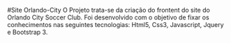 #Site Orlando-City
O Projeto trata-se da criação do frontent do site do Orlando City Soccer Club.
Foi desenvolvido com o objetivo de fixar os conhecimentos nas seguintes tecnologias: 
Html5, Css3, Javascript, Jquery e Bootstrap 3.
